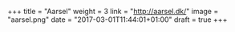 +++
title = "Aarsel"
weight = 3
link = "http://aarsel.dk/"
image = "aarsel.png"
date = "2017-03-01T11:44:01+01:00"
draft = true
+++

